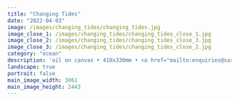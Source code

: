 ```yaml
---
title: "Changing Tides"
date: "2022-04-03"
image: /images/changing_tides/changing_tides.jpg
image_close_1: /images/changing_tides/changing_tides_close_1.jpg
image_close_2: /images/changing_tides/changing_tides_close_3.jpg
image_close_3: /images/changing_tides/changing_tides_close_2.jpg
category: "ocean"
description: 'oil on canvas • 410x330mm • <a href="mailto:enquiries@sarahanneartist.com" target="_blank" rel="noopener noreferrer">enquire</a>'
landscape: true
portrait: false
main_image_width: 3061
main_image_height: 2443
---
```

